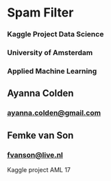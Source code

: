 # Spam Filter 
### Kaggle Project Data Science 

### University of Amsterdam
### Applied Machine Learning 

## Ayanna Colden
### ayanna.colden@gmail.com

## Femke van Son 
### fvanson@live.nl

Kaggle project AML 17 
